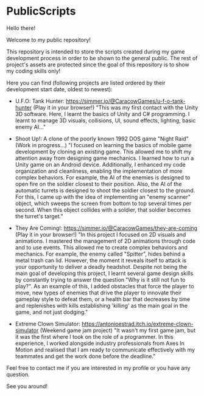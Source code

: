# PublicScripts

Hello there!


Welcome to my public repository!

This repository is intended to store the scripts created during my game development process in order to be shown to the general public.
The rest of project's assets are protected since the goal of this repository is to show my coding skills only!

Here you can find (following projects are listed ordered by their development start date, oldest to newest):
- U.F.O: Tank Hunter: https://simmer.io/@CaracowGames/u-f-o-tank-hunter (Play it in your browser!)
        "This was my first contact with the Unity 3D software. Here, I learnt the basics of Unity and C# programming. I learnt to manage 3D visuals, collisions, UI, sound effects, lighting, basic enemy AI..."
  
- Shoot Up!: A clone of the poorly known 1992 DOS game "Night Raid" (Work in progress...)
        "I focused on learning the basics of mobile game development by cloning an existing game. This allowed me to shift my attention away from designing game mechanics. I learned how to run a Unity game on an Android
        device. Additionally, I enhanced my code organization and cleanliness, enabling the implementation of more complex behaviors. For example, the AI of the enemies is designed to open fire on the soldier closest to
        their position. Also, the AI of the automatic turrets is designed to shoot the soldier closest to the ground. For this, I came up with the idea of implementing an "enemy scanner" object, which sweeps the screen
        from bottom to top several times per second. When this object collides with a soldier, that soldier becomes the turret's target."
  
- They Are Coming!: https://simmer.io/@CaracowGames/they-are-coming (Play it in your browser!)
        "In this project I focused on 2D visuals and animations. I mastered the management of 2D animations through code and to use events. This allowed me to create complex behaviors and mechanics. For example, the enemy
        called "Spitter", hides behind a metal trash can lid. However, the moment it reveals itself to attack is your opportunity to deliver a deadly headshot.
        Despite not being the main goal of developing this project, I learnt several game design skills by constantly trying to answer the question "Why is it still not fun to play?". As an example of this, I added obstacles
        that force the player to move, new types of enemies that drive the player to innovate their gameplay style to defeat them, or a health bar that decreases by time and replenishes with kills establishing 'killing' as
        the main goal in the game, and not just dodging."
  
- Extreme Clown Simulator: https://antonioestrad.itch.io/extreme-clown-simulator (Weekend game jam project)
        "It wasn't my first game jam, but it was the first where I took on the role of a programmer. In this experience, I worked alongside industry professionals from Axes In Motion and realised that I am ready to communicate
        effectively with my teammates and get the work done before the deadline."
        


Feel free to contact me if you are interested in my profile or you have any question.

See you around!
